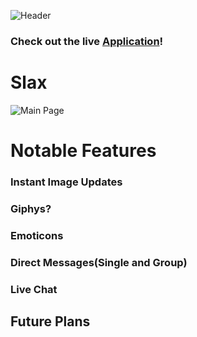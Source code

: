 ![Header](https://i.imgur.com/w9bqPgp.png)

### Check out the live [Application](http://slax.us)!

# Slax

![Main Page](https://i.imgur.com/zFvxvgw.jpg)

# Notable Features

### Instant Image Updates

### Giphys?

### Emoticons

### Direct Messages(Single and Group)

### Live Chat

## Future Plans
